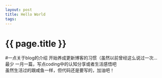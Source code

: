 ```yaml
---
layout: post
title: Hello World
tags: 
---
```


{{ page.title }}
===========

#一点关于blog的介绍
开始养成更新博客的习惯（虽然以前曾经这么说过一次...  
最少 一月一篇，写点coding中的认知分享或者生活感悟吧  
虽然生活过的跟咸鱼一样，但代码还是要写的，加油吧！
